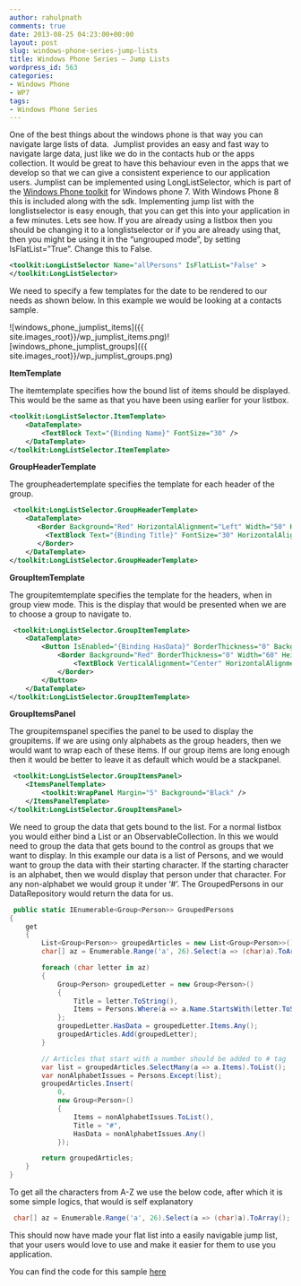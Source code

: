 ```yaml
---
author: rahulpnath
comments: true
date: 2013-08-25 04:23:00+00:00
layout: post
slug: windows-phone-series-jump-lists
title: Windows Phone Series – Jump Lists
wordpress_id: 563
categories:
- Windows Phone
- WP7
tags:
- Windows Phone Series
---
```


One of the best things about the windows phone is that way you can navigate large lists of data.  Jumplist provides an easy and fast way to navigate large data, just like we do in the contacts hub or the apps collection. It would be great to have this behaviour even in the apps that we develop so that we can give a consistent experience to our application users.
Jumplist can be implemented using LongListSelector, which is part of the [Windows Phone toolkit](http://phone.codeplex.com/) for Windows phone 7. With Windows Phone 8 this is included along with the sdk. Implementing jump list with the longlistselector is easy enough, that you can get this into your application in a few minutes. Lets see how.
If you are already using a listbox then you should be changing it to a longlistselector or if you are already using that, then you might be using it in the “ungrouped mode”, by setting IsFlatList=”True”. Change this to False.

```xml
<toolkit:LongListSelector Name="allPersons" IsFlatList="False" >
</toolkit:LongListSelector>
```

We need to specify a few templates for the date to be rendered to our needs as shown below. In this example we would be looking at a contacts sample.

![windows_phone_jumplist_items]({{ site.images_root}}/wp_jumplist_items.png)![windows_phone_jumplist_groups]({{ site.images_root}}/wp_jumplist_groups.png)

**ItemTemplate**

The itemtemplate specifies how the bound list of items should be displayed. This would be the same as that you have been using earlier for your listbox.

```xml
<toolkit:LongListSelector.ItemTemplate>
    <DataTemplate>
        <TextBlock Text="{Binding Name}" FontSize="30" />
    </DataTemplate>
</toolkit:LongListSelector.ItemTemplate>
```

**GroupHeaderTemplate**

The groupheadertemplate specifies the template for each header of the group.

```xml
 <toolkit:LongListSelector.GroupHeaderTemplate>
    <DataTemplate>
       <Border Background="Red" HorizontalAlignment="Left" Width="50" Height="50">
         <TextBlock Text="{Binding Title}" FontSize="30" HorizontalAlignment="Center"/>
       </Border>
    </DataTemplate>
</toolkit:LongListSelector.GroupHeaderTemplate>
```

**GroupItemTemplate**

The groupitemtemplate specifies the template for the headers, when in group view mode. This is the display that would be presented when we are to choose a group to navigate to.

```xml
 <toolkit:LongListSelector.GroupItemTemplate>
    <DataTemplate>
        <Button IsEnabled="{Binding HasData}" BorderThickness="0" Background="Transparent">
            <Border Background="Red" BorderThickness="0" Width="60" Height="60">
                <TextBlock VerticalAlignment="Center" HorizontalAlignment="Center" FontSize="38" Margin="4" Text="{Binding Title}" />
            </Border>
        </Button>
    </DataTemplate>
</toolkit:LongListSelector.GroupItemTemplate>
```

**GroupItemsPanel**

The groupitemspanel specifies the panel to be used to display the groupitems. If we are using only alphabets as the group headers, then we would want to wrap each of these items. If our group items are long enough then it would be better to leave it as default which would be a stackpanel.

```xml
 <toolkit:LongListSelector.GroupItemsPanel>
    <ItemsPanelTemplate>
        <toolkit:WrapPanel Margin="5" Background="Black" />
    </ItemsPanelTemplate>
</toolkit:LongListSelector.GroupItemsPanel>
```

We need to group the data that gets bound to the list. For a normal listbox you would either bind a List or an ObservableCollection. In this we would need to group the data that gets bound to the control as groups that we want to display. In this example our data is a list of Persons, and we would want to group the data with their starting character. If the starting character is an alphabet, then we would display that person under that character. For any non-alphabet we would group it under ‘#’. The GroupedPersons in our DataRepository would return the data for us.

```csharp
 public static IEnumerable<Group<Person>> GroupedPersons
{
    get
    {
        List<Group<Person>> groupedArticles = new List<Group<Person>>();
        char[] az = Enumerable.Range('a', 26).Select(a => (char)a).ToArray();

        foreach (char letter in az)
        {
            Group<Person> groupedLetter = new Group<Person>()
            {
                Title = letter.ToString(),
                Items = Persons.Where(a => a.Name.StartsWith(letter.ToString(), StringComparison.CurrentCultureIgnoreCase)).Where(a => a != null).ToList()
            };
            groupedLetter.HasData = groupedLetter.Items.Any();
            groupedArticles.Add(groupedLetter);
        }

        // Articles that start with a number should be added to # tag
        var list = groupedArticles.SelectMany(a => a.Items).ToList();
        var nonAlphabetIssues = Persons.Except(list);
        groupedArticles.Insert(
            0,
            new Group<Person>()
            {
                Items = nonAlphabetIssues.ToList(),
                Title = "#",
                HasData = nonAlphabetIssues.Any()
            });

        return groupedArticles;
    }
}
```

To get all the characters from A-Z we use the below code, after which it is some simple logics, that would is self explanatory

```csharp
 char[] az = Enumerable.Range('a', 26).Select(a => (char)a).ToArray();
 ```

This should now have made your flat list into a easily navigable jump list, that your users would love to use and make it easier for them to use you application.

You can find the code for this sample [here](https://github.com/rahulpnath/JumpList)
